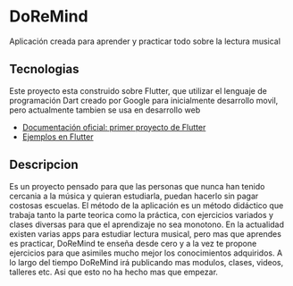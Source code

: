 # DoReMind

Aplicación creada para aprender y practicar todo sobre la lectura musical

## Tecnologias

Este proyecto esta construido sobre Flutter, que utilizar el lenguaje de programación Dart creado por Google para inicialmente desarrollo movil, pero actualmente tambien se usa en desarrollo web

- [Documentación oficial: primer proyecto de Flutter](https://docs.flutter.dev/get-started/codelab)
- [Ejemplos en Flutter](https://docs.flutter.dev/cookbook)

## Descripcion
Es un proyecto pensado para que las personas que nunca han tenido cercania a la música y quieran estudiarla, puedan hacerlo sin pagar costosas escuelas.
El método de la aplicación es un método didáctico que trabaja tanto la parte teorica como la práctica, con ejercicios variados y clases diversas para que el aprendizaje no sea monotono.
En la actualidad existen varias apps para estudiar lectura musical, pero mas que aprendes es practicar, DoReMind te enseña desde cero y a la vez te propone ejercicios para que asimiles mucho mejor los conocimientos adquiridos. 
A lo largo del tiempo DoReMind irá publicando mas modulos, clases, videos, talleres etc. Asi que esto no ha hecho mas que empezar.
